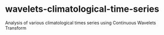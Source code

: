 # wavelets-climatological-time-series
Analysis of various climatological times series using Continuous Wavelets Transform
